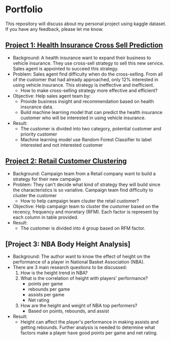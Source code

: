 # Portfolio
This repository will discuss about my personal project using kaggle dataset. If you have any feedback, please let me know.

## [Project 1: Health Insurance Cross Sell Prediction](https://nbviewer.jupyter.org/github/faizprakoso/Portfolio/blob/main/Health%20Insurance%20Cross%20Sell%20Prediction%20Project.ipynb)
- Background: A health insurance want to expand their business to vehicle insurance. They use cross-sell strategy to sell this new service. Sales agent is appointed to succeed this strategy.
- Problem: Sales agent find difficulty when do the cross-selling. From all of the customer that had already approached, only 12% interested in using vehicle insurance. This strategy is ineffective and inefficient.
    * How to make cross-selling strategy more effective and efficient?
- Objective: Help sales agent team by:
    * Provide business insight and recommendation based on health insurance data.
    * Build machine learning model that can predict the health insurance customer who will be interested in using vehicle insurance.
- Result:
    * The customer is divided into two category, potential customer and priority customer
    * Machine learning model use Random Forest Classifier to label interested and not interested customer
    
## [Project 2: Retail Customer Clustering](https://nbviewer.jupyter.org/github/faizprakoso/Portfolio/blob/main/Retail%20Customer%20Clustering%20Project.ipynb)
- Background: Campaign team from a Retail company want to build a strategy for their new campaign
- Problem: They can't decide what kind of strategy they will build since the characteristics is so variative. Campaign team find difficulty to cluster the customer
    * How to help campaign team clsuter the retail customer?
- Objective: Help campaign team to cluster the customer based on the recency, frequency and monetary (RFM). Each factor is represent by each column in table provided.
- Result:
    * The customer is divided into 4 group based on RFM factor.

## [Project 3: NBA Body Height Analysis]
- Background: The author want to know the effect of height on the performance of a player in National Basket Association (NBA).
- There are 3 main research questions to be discussed:
   1. How is the height trend in NBA?
   2. What is the correlation of height with players' performance?
      - points per game
      - rebounds per game
      - assists per game
      - Net rating
   3. How are the height and weight of NBA top performers?
      - Based on points, rebounds, and assist
- Result:
   * Height can affect the player's performance in making assists and getting rebounds. Further analysis is needed to determine what factors make a player have good points per game and net rating.
